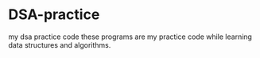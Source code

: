 # DSA-practice
my dsa practice code
these programs are my practice code while learning data structures and algorithms.
